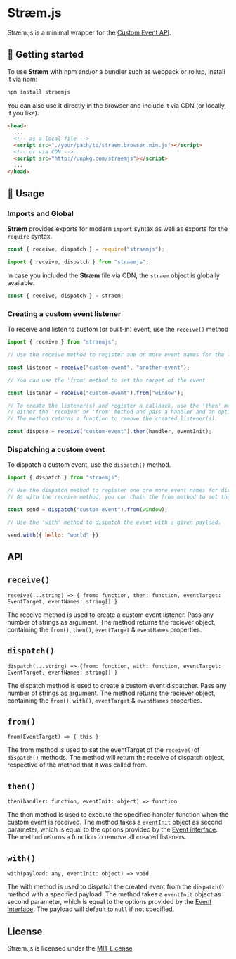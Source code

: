 <!-- @format -->

# Stræm.js

Stræm.js is a minimal wrapper for the [Custom Event API](https://developer.mozilla.org/en-US/docs/Web/API/CustomEvent).

## 🚀 Getting started

To use **Stræm** with npm and/or a bundler such as webpack or rollup, install it via npm:

```bash
npm install straemjs
```

You can also use it directly in the browser and include it via CDN (or locally, if you like).

```html
<head>
  ...
  <!-- as a local file -->
  <script src="./your/path/to/straem.browser.min.js"></script>
  <!-- or via CDN -->
  <script src="http://unpkg.com/straemjs"></script>
  ...
</head>
```

## 🔧 Usage

### Imports and Global

**Stræm** provides exports for modern `import` syntax as well as exports for the `require` syntax.

```js
const { receive, dispatch } = require("straemjs");

import { receive, dispatch } from "straemjs";
```

In case you included the **Stræm** file via CDN, the `straem` object is globally available.

```js
const { receive, dispatch } = straem;
```

### Creating a custom event listener

To receive and listen to custom (or built-in) event, use the `receive()` method

```js
import { receive } from "straemjs";

// Use the receive method to register one or more event names for the listener

const listener = receive("custom-event", "another-event");

// You can use the 'from' method to set the target of the event

const listener = receive("custom-event").from("window");

// To create the listener(s) and register a callback, use the 'then' method returned by
// either the 'receive' or 'from' method and pass a handler and an optional opitions object.
// The method returns a function to remove the created listener(s).

const dispose = receive("custom-event").then(handler, eventInit);
```

### Dispatching a custom event

To dispatch a custom event, use the `dispatch()` method.

```js
import { dispatch } from "straemjs";

// Use the dispatch method to register one ore more event names for dispatching.
// As with the receive method, you can chain the from method to set the target.

const send = dispatch("custom-event").from(window);

// Use the 'with' method to dispatch the event with a given payload.

send.with({ hello: "world" });
```

## API

## `receive()`

`receive(...string) => { from: function, then: function, eventTarget: EventTarget, eventNames: string[] }`

The receive method is used to create a custom event listener. Pass any number of strings as argument. The method returns the reciever object, containing the `from()`, `then()`, `eventTarget` & `eventNames` properties.

## `dispatch()`

`dispatch(...string) => {from: function, with: function, eventTarget: EventTarget, eventNames: string[] }`

The dispatch method is used to create a custom event dispatcher. Pass any number of strings as argument. The method returns the reciever object, containing the `from()`, `with()`, `eventTarget` & `eventNames` properties.

## `from()`

`from(EventTarget) => { this }`

The from method is used to set the eventTarget of the `receive()`of `dispatch()` methods. The method will return the receive of dispatch object, respective of the method that it was called from.

## `then()`

`then(handler: function, eventInit: object) => function`

The then method is used to execute the specified handler function when the custom event is received. The method takes a `eventInit` object as second parameter, which is equal to the options provided by the [Event interface](https://developer.mozilla.org/en-US/docs/Web/API/Event/Event). The method returns a function to remove all created listeners.

## `with()`

`with(payload: any, eventInit: object) => void`

The with method is used to dispatch the created event from the `dispatch()` method with a specified payload. The method takes a `eventInit` object as second parameter, which is equal to the options provided by the [Event interface](https://developer.mozilla.org/en-US/docs/Web/API/Event/Event). The payload will default to `null` if not specified.

## License

Stræm.js is licensed under the [MIT License](https://opensource.org/licenses/MIT)
